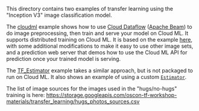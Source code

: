 
This directory contains two examples of transfer learning using the "Inception V3" image classification model.

The [cloudml](cloudml) example shows how to use [Cloud Dataflow](https://cloud.google.com/dataflow/) ([Apache
Beam](https://beam.apache.org/)) to do image preprocessing, then train and serve your model on Cloud ML.  It supports
distributed training on Cloud ML.
It is based on the example [here](https://github.com/GoogleCloudPlatform/cloudml-samples/tree/master/flowers), with
some additional modifications to make it easy to use other image sets, and a prediction web server that demos how to
use the Cloud ML API for prediction once your trained model is serving.

The [TF_Estimator](TF_Estimator) example takes a similar approach, but is not packaged to run on Cloud ML. It also
shows an example of using a custom [`Estimator`](https://www.tensorflow.org/api_docs/python/contrib.learn/estimators).

The list of image sources for the images used in the "hugs/no-hugs" training is here:
https://storage.googleapis.com/oscon-tf-workshop-materials/transfer_learning/hugs_photos_sources.csv
